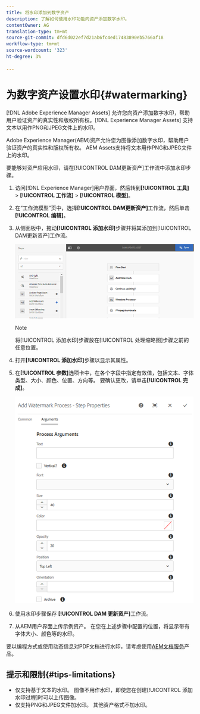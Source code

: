 ```yaml
---
title: 将水印添加到数字资产
description: 了解如何使用水印功能向资产添加数字水印。
contentOwner: AG
translation-type: tm+mt
source-git-commit: dfd6d022ef7d21ab6fc4ed17483890eb5766af18
workflow-type: tm+mt
source-wordcount: '323'
ht-degree: 3%

---
```



# 为数字资产设置水印{#watermarking}

[!DNL Adobe Experience Manager Assets] 允许您向资产添加数字水印，帮助用户验证资产的真实性和版权所有权。[!DNL Experience Manager Assets] 支持文本以用作PNG和JPEG文件上的水印。

Adobe Experience Manager(AEM)资产允许您为图像添加数字水印，帮助用户验证资产的真实性和版权所有权。 AEM Assets支持将文本用作PNG和JPEG文件上的水印。

要能够对资产应用水印，请在[!UICONTROL DAM更新资产]工作流中添加水印步骤。

1. 访问[!DNL Experience Manager]用户界面，然后转到&#x200B;**[!UICONTROL 工具]** > **[!UICONTROL 工作流]** > **[!UICONTROL 模型]**。
1. 在“工作流模型”页中，选择&#x200B;**[!UICONTROL DAM更新资产]**&#x200B;工作流，然后单击&#x200B;**[!UICONTROL 编辑]**。

1. 从侧面板中，拖动&#x200B;**[!UICONTROL 添加水印]**&#x200B;步骤并将其添加到[!UICONTROL DAM更新资产]工作流。

   ![在DAM更新资产工作流中拖动添加水印步骤](assets/add_watermark_step_aem_assets.png)

   >[!NOTE]
   >
   >将[!UICONTROL 添加水印]步骤放在[!UICONTROL 处理缩略图]步骤之前的任意位置。

1. 打开&#x200B;**[!UICONTROL 添加水印]**&#x200B;步骤以显示其属性。
1. 在&#x200B;**[!UICONTROL 参数]**&#x200B;选项卡中，在各个字段中指定有效值，包括文本、字体类型、大小、颜色、位置、方向等。 要确认更改，请单击&#x200B;**[!UICONTROL 完成]**。

   ![在资产的添加水印步骤中提供参数](assets/arguments_add_watermark_aem_assets.png)

1. 使用水印步骤保存 **[!UICONTROL DAM 更新资产]**&#x200B;工作流。
1. 从AEM用户界面上传示例资产。 在您在上述步骤中配置的位置，将显示带有字体大小、颜色等的水印。

要以编程方式或使用动态信息对PDF文档进行水印，请考虑使用[AEM文档服务](/help/forms/using/overview-aem-document-services.md)产品。

## 提示和限制{#tips-limitations}

* 仅支持基于文本的水印。 图像不用作水印，即使您在创建[!UICONTROL 添加水印过程]时可以上传图像。
* 仅支持PNG和JPEG文件加水印。 其他资产格式不加水印。
